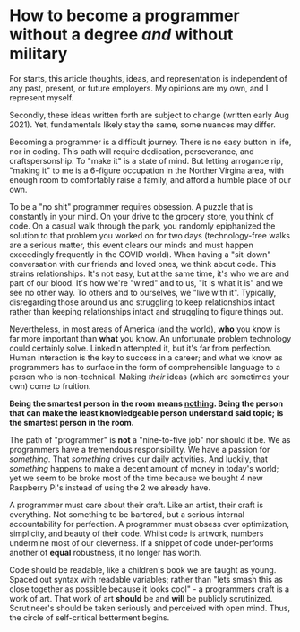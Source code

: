 # How to become a programmer without a degree *and* without military

For starts, this article thoughts, ideas, and representation is independent of any past, present, or future employers.
My opinions are my own, and I represent myself.

Secondly, these ideas written forth are subject to change (written early Aug 2021). Yet, fundamentals likely stay the
same, some nuances may differ.

Becoming a programmer is a difficult journey. There is no easy button in life, nor in coding. This path will require
dedication, perseverance, and craftspersonship. To "make it" is a state of mind. But letting arrogance rip, "making it"
to me is a 6-figure occupation in the Norther Virgina area, with enough room to comfortably raise a family, and afford a
humble place of our own.

To be a "no shit" programmer requires obsession. A puzzle that is constantly in your mind. On your drive to the grocery
store, you think of code. On a casual walk through the park, you randomly epiphanized the solution to that problem you
worked on for two days (technology-free walks are a serious matter, this event clears our minds and must happen
exceedingly frequently in the COVID world). When having a "sit-down" conversation with our friends and loved ones, we
think about code. This strains relationships. It's not easy, but at the same time, it's who we are and part of our
blood. It's how we're "wired" and to us, "it is what it is" and we see no other way. To others and to ourselves, we
"live with it". Typically, disregarding those around us and struggling to keep relationships intact rather than keeping
relationships intact and struggling to figure things out.

Nevertheless, in most areas of America (and the world), **who** you know is far more important than **what** you know.
An unfortunate problem technology could certainly solve. LinkedIn attempted it, but it's far from perfection. Human
interaction is the key to success in a career; and what we know as programmers has to surface in the form of
comprehensible language to a person who is non-technical. Making *their* ideas (which are sometimes your own) come to
fruition.

**Being the smartest person in the room means <u>nothing</u>. Being the person that can make the least knowledgeable
person understand said topic; is the smartest person in the room.**

The path of "programmer" is **not** a "nine-to-five job" nor should it be. We as programmers have a tremendous
responsibility. We have a passion for *something*. That *something* drives our daily activities. And luckily, that
*something* happens to make a decent amount of money in today's world; yet we seem to be broke most of the time because
we bought 4 new Raspberry Pi's instead of using the 2 we already have.

A programmer must care about their craft. Like an artist, their craft is everything. Not something to be bartered, but a
serious internal accountability for perfection. A programmer must obsess over optimization, simplicity, and beauty of
their code. Whilst code is artwork, numbers undermine most of our cleverness. If a snippet of code under-performs
another of **equal** robustness, it no longer has worth.

Code should be readable, like a children's book we are taught as young. Spaced out syntax with readable variables;
rather than "lets smash this as close together as possible because it looks cool" - a programmers craft is a work of
art. That work of art **should** be and **will** be publicly scrutinized. Scrutineer's should be taken seriously and
perceived with open mind. Thus, the circle of self-critical betterment begins.
